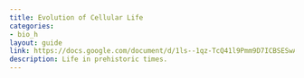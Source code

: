 ```yaml
---
title: Evolution of Cellular Life
categories:
- bio_h
layout: guide
link: https://docs.google.com/document/d/1ls--1qz-TcQ41l9Pmm9D7ICBSESwAXy-r1zsOqS_AMo/
description: Life in prehistoric times.
---
```


